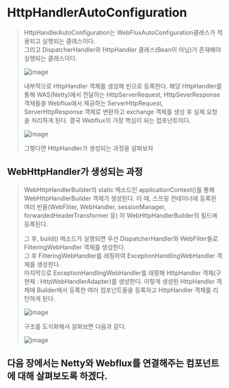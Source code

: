 # HttpHandlerAutoConfiguration


> HttpHandlerAutoConfiguration는 WebFluxAutoConfiguration클래스가 적용되고 실행되는 클래스이다.   
> 그리고 DispatcherHandler와 HttpHandler 클래스(Bean이 아님)가 존재해야 실행되는 클래스이다.  
> 
> ![image](https://user-images.githubusercontent.com/89891704/216352242-45af3e7f-d5e1-4425-a44e-5d7b90b02e85.png)
>
> 내부적으로 HttpHandler 객체를 생성해 빈으로 등록한다. 해당 HttpHandler를 통해 WAS(Netty)에서 전달하는 HttpServerRequest, HttpSeverResponse 객체들을 
> Webflux에서 제공하는 ServerHttpRequest, ServerHttpResponse 객체로 변환하고 exchange 객체를 생성 후 실제 요청을 처리하게 된다. 결국 Webflux의 가장 핵심이 되는 컴포넌트이다.   
> 
> ![image](https://user-images.githubusercontent.com/89891704/216352972-12e3c4ed-826d-462e-9c1c-359d7da52f65.png)
> 
> 그렇다면 HttpHandler가 생성되는 과정을 살펴보자

## WebHttpHandler가 생성되는 과정

> WebHttpHandlerBuilder의 static 메소드인 applicationContext()를 통해 WebHttpHandlerBuilder 객체가 생성된다. 이 때, 스프링 컨테이너에 등록된 여러 빈들(WebFliter, WebHandler, sessionManager, forwardedHeaderTransformer 등) 이 WebHttpHandlerBuilder의
> 필드에 등록된다.   
> 
> 그 후, build() 메소드가 실행되면 우선 DispatcherHandler와 WebFliter들로 FilteringWebHandler 객체를 생성한다.   
> 그 후 FilteringWebHandler를 래핑하여 ExceptionHandlingWebHandler 객체를 생성한다.   
> 마지막으로 ExceptionHandlingWebHandler를 래핑해 HttpHandler 객체(구현체 : HttpWebHandlerAdapter)를 생성한다.
> 이렇게 생성된 HttpHandler 객체에 Builder에서 등록한 여러 컴포넌트들을 등록하고 HttpHandler 객체를 리턴하게 된다. 
> 
>![image](https://user-images.githubusercontent.com/89891704/216356311-2bfb912c-21a7-4690-908a-9601f21bad7d.png)
> 
> 구조를 도식화해서 살펴보면 다음과 같다.
> 
> ![image](https://user-images.githubusercontent.com/89891704/216359446-55de734b-9dac-4ea5-b99e-99956632bef3.png)

## 다음 장에서는 Netty와 Webflux를 연결해주는 컴포넌트에 대해 살펴보도록 하겠다.
